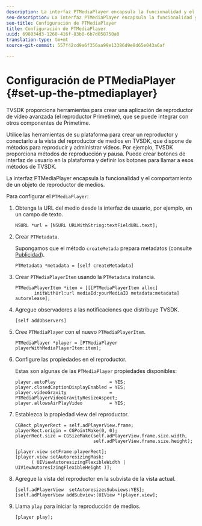 ```yaml
---
description: La interfaz PTMediaPlayer encapsula la funcionalidad y el comportamiento de un objeto de reproductor de medios.
seo-description: La interfaz PTMediaPlayer encapsula la funcionalidad y el comportamiento de un objeto de reproductor de medios.
seo-title: Configuración de PTMediaPlayer
title: Configuración de PTMediaPlayer
uuid: 698034d3-1260-416f-83b0-6b7d058750a0
translation-type: tm+mt
source-git-commit: 557f42cd9a6f356aa99e13386d9e8d65e043a6af

---
```



# Configuración de PTMediaPlayer {#set-up-the-ptmediaplayer}

TVSDK proporciona herramientas para crear una aplicación de reproductor de vídeo avanzada (el reproductor Primetime), que se puede integrar con otros componentes de Primetime.

Utilice las herramientas de su plataforma para crear un reproductor y conectarlo a la vista del reproductor de medios en TVSDK, que dispone de métodos para reproducir y administrar vídeos. Por ejemplo, TVSDK proporciona métodos de reproducción y pausa. Puede crear botones de interfaz de usuario en la plataforma y definir los botones para llamar a esos métodos de TVSDK.

La interfaz PTMediaPlayer encapsula la funcionalidad y el comportamiento de un objeto de reproductor de medios.

Para configurar el `PTMediaPlayer`:

1. Obtenga la URL del medio desde la interfaz de usuario, por ejemplo, en un campo de texto.

   ```
   NSURL *url = [NSURL URLWithString:textFieldURL.text];
   ```

1. Crear `PTMetadata`.

   Supongamos que el método `createMetada` prepara metadatos (consulte [Publicidad](../../ios-3x-advertising/ios-3x-advertising-requirements.md)).

   ```
   PTMetadata *metadata = [self createMetadata]
   ```

1. Crear `PTMediaPlayerItem` usando la `PTMetadata` instancia.

   ```
   PTMediaPlayerItem *item = [[[PTMediaPlayerItem alloc] 
          initWithUrl:url mediaId:yourMediaID metadata:metadata] autorelease];
   ```

1. Agregue observadores a las notificaciones que distribuye TVSDK.

   ```
   [self addObservers]
   ```

1. Cree `PTMediaPlayer` con el nuevo `PTMediaPlayerItem`.

   ```
   PTMediaPlayer *player = [PTMediaPlayer playerWithMediaPlayerItem:item];
   ```

1. Configure las propiedades en el reproductor.

   Estas son algunas de las `PTMediaPlayer` propiedades disponibles:

   ```
   player.autoPlay                    = YES;  
   player.closedCaptionDisplayEnabled = YES; 
   player.videoGravity                = PTMediaPlayerVideoGravityResizeAspect;  
   player.allowsAirPlayVideo          = YES;
   ```

1. Establezca la propiedad view del reproductor.

   ```
   CGRect playerRect = self.adPlayerView.frame;  
   playerRect.origin = CGPointMake(0, 0); 
   playerRect.size = CGSizeMake(self.adPlayerView.frame.size.width,  
                                self.adPlayerView.frame.size.height); 
   
   [player.view setFrame:playerRect]; 
   [player.view setAutoresizingMask:  
         ( UIViewAutoresizingFlexibleWidth | UIViewAutoresizingFlexibleHeight )];
   ```

1. Agregue la vista del reproductor en la subvista de la vista actual.

   ```
   [self.adPlayerView  setAutoresizesSubviews:YES];  
   [self.adPlayerView addSubview:(UIView *)player.view];
   ```

1. Llama `play` para iniciar la reproducción de medios.

   ```
   [player play];
   ```
